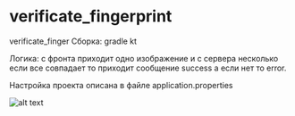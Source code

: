 # verificate_fingerprint

verificate_finger
Сборка: gradle kt


Логика: с фронта приходит одно изображение и с сервера несколько если все совпадает то приходит сообщение success а если нет то error.

Настройка проекта описана в файле application.properties

![alt text](https://www.google.com/url?sa=i&url=https%3A%2F%2Fwww.mdpi.com%2F1424-8220%2F15%2F4%2F7807&psig=AOvVaw3DvjTGNY-pUgLQdDsk7soC&ust=1691828204269000&source=images&cd=vfe&opi=89978449&ved=0CBEQjRxqFwoTCICzn6-V1IADFQAAAAAdAAAAABAW)
